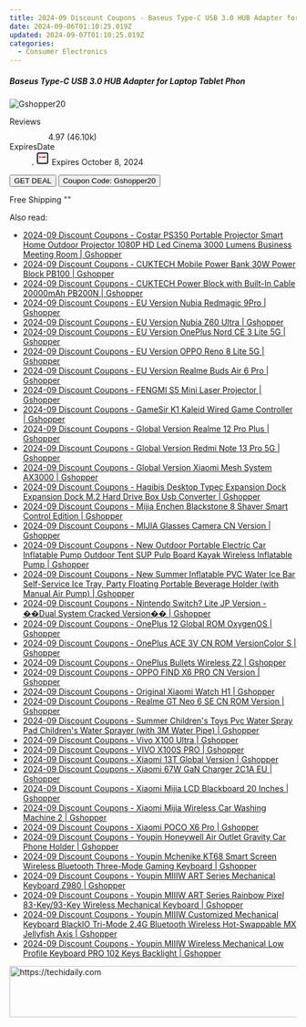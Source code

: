 ```yaml
---
title: 2024-09 Discount Coupons - Baseus Type-C USB 3.0 HUB Adapter for Laptop Tablet Phon | Gshopper
date: 2024-09-06T01:10:25.019Z
updated: 2024-09-07T01:10:25.019Z
categories:
  - Consumer Electronics
---
```



<div class="max-w-4xl mx-auto grid grid-cols-1 lg:max-w-5xl lg:gap-x-20 lg:grid-cols-2">
  <div class="relative p-3 col-start-1 row-start-1 flex flex-col-reverse rounded-lg bg-gradient-to-t from-black/75 via-black/0 sm:bg-none sm:row-start-2 sm:p-0 lg:row-start-1">
    <h5 class="mt-1 text-lg font-semibold text-white sm:text-slate-900 md:text-2xl dark:sm:text-white">Baseus Type-C USB 3.0 HUB Adapter for Laptop Tablet Phon</h5>
  </div>
  
  <div class="col-start-1 col-end-3 row-start-1 grid gap-4 sm:mb-6 sm:grid-cols-4 lg:col-start-2 lg:row-span-6 lg:row-end-6 lg:mb-0 lg:gap-6">
      <img src="&quot;&quot;" onClick="javascript:window.open(decodeURIComponent('%22https%3A%2F%2Fwww.shareasale.com%2Fu.cfm%3Fd%3D1118555%26m%3D97331%26u%3D4338022%22'), '_blank');void(0);" alt="Gshopper20" class="h-60 w-full rounded-lg object-cover sm:col-span-2 sm:h-52 lg:col-span-full" loading="lazy" />
    
  </div>
  <dl class="row-start-2 mt-4 flex items-center text-xs font-medium sm:row-start-3 sm:mt-1 md:mt-2.5 lg:row-start-2">
    <dt class="sr-only">Reviews</dt>
    <dd class="flex items-center text-indigo-600 dark:text-indigo-400">
      <svg width="24" height="24" fill="none" aria-hidden="true" class="mr-1 stroke-current dark:stroke-indigo-500">
        <path d="m12 5 2 5h5l-4 4 2.103 5L12 16l-5.103 3L9 14l-4-4h5l2-5Z" stroke-width="2" stroke-linecap="round" stroke-linejoin="round" />
      </svg>
      <span>4.97 <span class="font-normal text-slate-400">(46.10k)</span></span>
    </dd>
    <dt class="sr-only">ExpiresDate</dt>
    <dd class="flex items-center">
      <svg width="2" height="2" aria-hidden="true" fill="currentColor" class="mx-3 text-slate-300">
        <circle cx="1" cy="1" r="1" />
      </svg>
      <svg width="24" height="24" viewBox="0 0 24 24" fill="none" stroke="currentColor" stroke-width="2">
        <rect x="3" y="3" width="18" height="18" rx="2" fill="#fff" />
        <path d="M6 10L18 10" stroke="red" stroke-width="2" fill="none" />
        <path d="M10 6L10 18" stroke="#fff" stroke-width="2" fill="none" />
      </svg>
      Expires October 8, 2024    </dd>
  </dl>
  <div class="col-start-1 row-start-3 mt-4 self-center sm:col-start-2 sm:row-span-2 sm:row-start-2 sm:mt-0 lg:col-start-1 lg:row-start-3 lg:row-end-4 lg:mt-6">
    <button type="button" onClick="javascript:window.open(decodeURIComponent('%22https%3A%2F%2Fwww.shareasale.com%2Fu.cfm%3Fd%3D1118555%26m%3D97331%26u%3D4338022%22'), '_blank');void(0);" class="rounded-lg bg-red-600 px-3 py-2 text-sm font-medium leading-6 text-white">GET DEAL</button>
    <button type="button" onClick="javascript:window.open(decodeURIComponent('%22https%3A%2F%2Fwww.shareasale.com%2Fu.cfm%3Fd%3D1118555%26m%3D97331%26u%3D4338022%22'), '_blank');void(0);" class="border-dashed border-2 border-indigo-600 bg-green-100 text-sm leading-6 font-medium py-2 px-3 rounded-lg">Coupon Code: Gshopper20</button>
  </div>
  <p class="col-start-1 mt-4 text-sm leading-6 sm:col-span-2 lg:col-span-1 lg:row-start-4 lg:mt-6 dark:text-slate-400">
    Free Shipping 
""  </p>
</div>
<span class="atpl-alsoreadstyle">Also read:</span>
<div><ul>
<li><a href="https://coupons.techidaily.com/coupon-1117877-share-97331-sale/"><u>2024-09 Discount Coupons - Costar PS350 Portable Projector Smart Home Outdoor Projector 1080P HD Led Cinema 3000 Lumens Business Meeting Room | Gshopper</u></a></li>
<li><a href="https://coupons.techidaily.com/coupon-1117881-share-97331-sale/"><u>2024-09 Discount Coupons - CUKTECH Mobile Power Bank 30W Power Block PB100 | Gshopper</u></a></li>
<li><a href="https://coupons.techidaily.com/coupon-1117880-share-97331-sale/"><u>2024-09 Discount Coupons - CUKTECH Power Block with Built-In Cable 20000mAh PB200N | Gshopper</u></a></li>
<li><a href="https://coupons.techidaily.com/coupon-1117823-share-97331-sale/"><u>2024-09 Discount Coupons - EU Version Nubia Redmagic 9Pro | Gshopper</u></a></li>
<li><a href="https://coupons.techidaily.com/coupon-1117822-share-97331-sale/"><u>2024-09 Discount Coupons - EU Version Nubia Z60 Ultra | Gshopper</u></a></li>
<li><a href="https://coupons.techidaily.com/coupon-1117886-share-97331-sale/"><u>2024-09 Discount Coupons - EU Version OnePlus Nord CE 3 Lite 5G | Gshopper</u></a></li>
<li><a href="https://coupons.techidaily.com/coupon-1117821-share-97331-sale/"><u>2024-09 Discount Coupons - EU Version OPPO Reno 8 Lite 5G | Gshopper</u></a></li>
<li><a href="https://coupons.techidaily.com/coupon-1117826-share-97331-sale/"><u>2024-09 Discount Coupons - EU Version Realme Buds Air 6 Pro | Gshopper</u></a></li>
<li><a href="https://coupons.techidaily.com/coupon-1117884-share-97331-sale/"><u>2024-09 Discount Coupons - FENGMI S5 Mini Laser Projector | Gshopper</u></a></li>
<li><a href="https://coupons.techidaily.com/coupon-1117827-share-97331-sale/"><u>2024-09 Discount Coupons - GameSir K1 Kaleid Wired Game Controller | Gshopper</u></a></li>
<li><a href="https://coupons.techidaily.com/coupon-1117888-share-97331-sale/"><u>2024-09 Discount Coupons - Global Version Realme 12 Pro Plus | Gshopper</u></a></li>
<li><a href="https://coupons.techidaily.com/coupon-1117811-share-97331-sale/"><u>2024-09 Discount Coupons - Global Version Redmi Note 13 Pro 5G | Gshopper</u></a></li>
<li><a href="https://coupons.techidaily.com/coupon-1117824-share-97331-sale/"><u>2024-09 Discount Coupons - Global Version Xiaomi Mesh System AX3000 | Gshopper</u></a></li>
<li><a href="https://coupons.techidaily.com/coupon-1117810-share-97331-sale/"><u>2024-09 Discount Coupons - Hagibis Desktop Typec Expansion Dock Expansion Dock M.2 Hard Drive Box Usb Converter | Gshopper</u></a></li>
<li><a href="https://coupons.techidaily.com/coupon-1117879-share-97331-sale/"><u>2024-09 Discount Coupons - Mijia Enchen Blackstone 8 Shaver Smart Control Edition | Gshopper</u></a></li>
<li><a href="https://coupons.techidaily.com/coupon-1117817-share-97331-sale/"><u>2024-09 Discount Coupons - MIJIA Glasses Camera CN Version | Gshopper</u></a></li>
<li><a href="https://coupons.techidaily.com/coupon-1117891-share-97331-sale/"><u>2024-09 Discount Coupons - New Outdoor Portable Electric Car Inflatable Pump Outdoor Tent SUP Pulp Board Kayak Wireless Inflatable Pump | Gshopper</u></a></li>
<li><a href="https://coupons.techidaily.com/coupon-1117828-share-97331-sale/"><u>2024-09 Discount Coupons - New Summer Inflatable PVC Water Ice Bar Self-Service Ice Tray, Party Floating Portable Beverage Holder (with Manual Air Pump) | Gshopper</u></a></li>
<li><a href="https://coupons.techidaily.com/coupon-1117876-share-97331-sale/"><u>2024-09 Discount Coupons - Nintendo Switch? Lite JP Version - ��Dual System Cracked Version�� | Gshopper</u></a></li>
<li><a href="https://coupons.techidaily.com/coupon-1117819-share-97331-sale/"><u>2024-09 Discount Coupons - OnePlus 12 Global ROM OxygenOS | Gshopper</u></a></li>
<li><a href="https://coupons.techidaily.com/coupon-1117874-share-97331-sale/"><u>2024-09 Discount Coupons - OnePlus ACE 3V CN ROM VersionColor S | Gshopper</u></a></li>
<li><a href="https://coupons.techidaily.com/coupon-1117825-share-97331-sale/"><u>2024-09 Discount Coupons - OnePlus Bullets Wireless Z2 | Gshopper</u></a></li>
<li><a href="https://coupons.techidaily.com/coupon-1117889-share-97331-sale/"><u>2024-09 Discount Coupons - OPPO FIND X6 PRO CN Version | Gshopper</u></a></li>
<li><a href="https://coupons.techidaily.com/coupon-1117812-share-97331-sale/"><u>2024-09 Discount Coupons - Original Xiaomi Watch H1 | Gshopper</u></a></li>
<li><a href="https://coupons.techidaily.com/coupon-1117885-share-97331-sale/"><u>2024-09 Discount Coupons - Realme GT Neo 6 SE CN ROM Version | Gshopper</u></a></li>
<li><a href="https://coupons.techidaily.com/coupon-1117829-share-97331-sale/"><u>2024-09 Discount Coupons - Summer Children's Toys Pvc Water Spray Pad Children's Water Sprayer (with 3M Water Pipe) | Gshopper</u></a></li>
<li><a href="https://coupons.techidaily.com/coupon-1117890-share-97331-sale/"><u>2024-09 Discount Coupons - Vivo X100 Ultra | Gshopper</u></a></li>
<li><a href="https://coupons.techidaily.com/coupon-1117883-share-97331-sale/"><u>2024-09 Discount Coupons - VIVO X100S PRO | Gshopper</u></a></li>
<li><a href="https://coupons.techidaily.com/coupon-1117887-share-97331-sale/"><u>2024-09 Discount Coupons - Xiaomi 13T Global Version | Gshopper</u></a></li>
<li><a href="https://coupons.techidaily.com/coupon-1117830-share-97331-sale/"><u>2024-09 Discount Coupons - Xiaomi 67W GaN Charger 2C1A EU | Gshopper</u></a></li>
<li><a href="https://coupons.techidaily.com/coupon-1117818-share-97331-sale/"><u>2024-09 Discount Coupons - Xiaomi Mijia LCD Blackboard 20 Inches | Gshopper</u></a></li>
<li><a href="https://coupons.techidaily.com/coupon-1117878-share-97331-sale/"><u>2024-09 Discount Coupons - Xiaomi Mijia Wireless Car Washing Machine 2 | Gshopper</u></a></li>
<li><a href="https://coupons.techidaily.com/coupon-1117820-share-97331-sale/"><u>2024-09 Discount Coupons - Xiaomi POCO X6 Pro | Gshopper</u></a></li>
<li><a href="https://coupons.techidaily.com/coupon-1117882-share-97331-sale/"><u>2024-09 Discount Coupons - Youpin Honeywell Air Outlet Gravity Car Phone Holder | Gshopper</u></a></li>
<li><a href="https://coupons.techidaily.com/coupon-1117875-share-97331-sale/"><u>2024-09 Discount Coupons - Youpin Mchenike KT68 Smart Screen Wireless Bluetooth Three-Mode Gaming Keyboard | Gshopper</u></a></li>
<li><a href="https://coupons.techidaily.com/coupon-1117816-share-97331-sale/"><u>2024-09 Discount Coupons - Youpin MIIIW ART Series Mechanical Keyboard Z980 | Gshopper</u></a></li>
<li><a href="https://coupons.techidaily.com/coupon-1117813-share-97331-sale/"><u>2024-09 Discount Coupons - Youpin MIIIW ART Series Rainbow Pixel 83-Key/93-Key Wireless Mechanical Keyboard | Gshopper</u></a></li>
<li><a href="https://coupons.techidaily.com/coupon-1117814-share-97331-sale/"><u>2024-09 Discount Coupons - Youpin MIIIW Customized Mechanical Keyboard BlackIO Tri-Mode 2.4G Bluetooth Wireless Hot-Swappable MX Jellyfish Axis | Gshopper</u></a></li>
<li><a href="https://coupons.techidaily.com/coupon-1117815-share-97331-sale/"><u>2024-09 Discount Coupons - Youpin MIIIW Wireless Mechanical Low Profile Keyboard PRO 102 Keys Backlight | Gshopper</u></a></li>
</ul></div>

<ins class="adsbygoogle"
      style="display:block"
      data-ad-client="ca-pub-7571918770474297"
      data-ad-slot="8358498916"
      data-ad-format="auto"
      data-full-width-responsive="true"></ins>
<!-- affiliate ads begin -->
<a href="https://aidotcom.pxf.io/c/5597632/2134500/19576" target="_top" id="2134500">
  <img src="//a.impactradius-go.com/display-ad/19576-2134500" border="0" alt="https://techidaily.com" width="600" height="90"/>
</a>
<img height="0" width="0" src="https://aidotcom.pxf.io/i/5597632/2134500/19576" style="position:absolute;visibility:hidden;" border="0" />
<!-- affiliate ads end -->